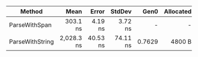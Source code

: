 ﻿|          Method |       Mean |    Error |   StdDev |   Gen0 | Allocated |
|---------------- |-----------:|---------:|---------:|-------:|----------:|      
|   ParseWithSpan |   303.1 ns |  4.19 ns |  3.72 ns |      - |         - |
| ParseWithString | 2,028.3 ns | 40.53 ns | 74.11 ns | 0.7629 |    4800 B | 